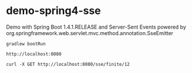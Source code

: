 # demo-spring4-sse

Demo with Spring Boot 1.4.1.RELEASE and Server-Sent Events powered by org.springframework.web.servlet.mvc.method.annotation.SseEmitter
  
```
gradlew bootRun
```

```
http://localhost:8080
```

```
curl -X GET http://localhost:8080/sse/finite/12
```
